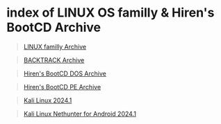 index of LINUX OS familly & Hiren's BootCD Archive
===================================================


 > [LINUX familly Archive](archive/index_iso.md)

 > [BACKTRACK Archive](archive/backtrack.md)

 > [Hiren's BootCD DOS Archive](archive/dos-versions.md)

 > [Hiren's BootCD PE Archive](archive/pe-versions.md)

 > [Kali Linux 2024.1 ](archive/techspot.md)

 > [Kali Linux Nethunter for Android 2024.1](archive/nethunter.md)


